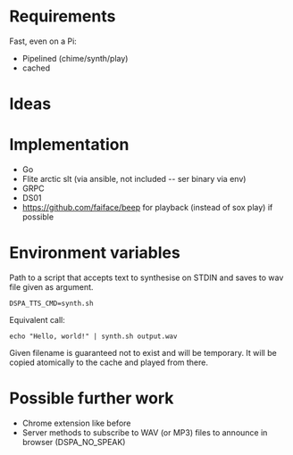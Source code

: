# Requirements

Fast, even on a Pi:
* Pipelined (chime/synth/play)
* cached


# Ideas

# Implementation
* Go
* Flite arctic slt (via ansible, not included -- ser binary via env)
* GRPC
* DS01
* https://github.com/faiface/beep for playback (instead of sox play) if possible


# Environment variables
Path to a script that accepts text to synthesise on STDIN and saves to wav
file given as argument.
```
DSPA_TTS_CMD=synth.sh
```

Equivalent call:

```
echo "Hello, world!" | synth.sh output.wav

```
Given filename is guaranteed not to exist and will be temporary. It will be
copied atomically to the cache and played from there.


# Possible further work

* Chrome extension like before
* Server methods to subscribe to WAV (or MP3) files to announce in browser (DSPA_NO_SPEAK)
